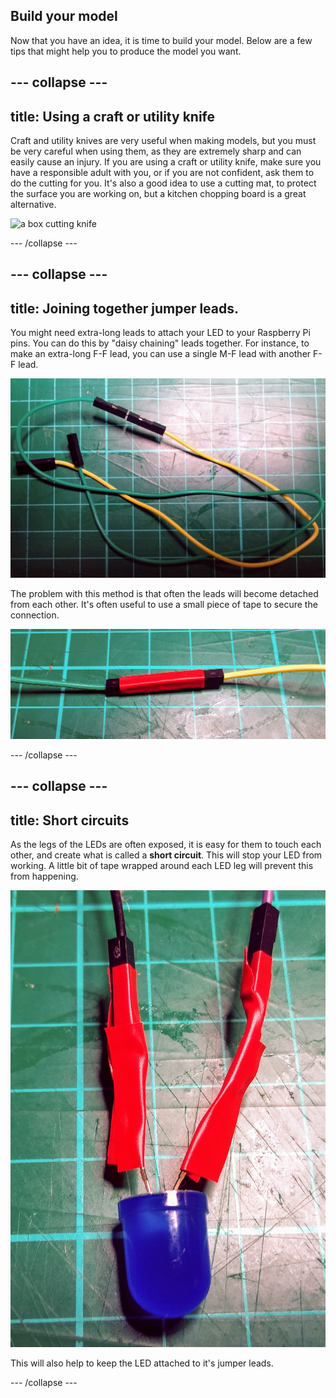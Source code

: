 ## Build your model

Now that you have an idea, it is time to build your model. Below are a few tips that might help you to produce the model you want.

--- collapse ---
---
title: Using a craft or utility knife
---

Craft and utility knives are very useful when making models, but you must be very careful when using them, as they are extremely sharp and can easily cause an injury. If you are using a craft or utility knife, make sure you have a responsible adult with you, or if you are not confident, ask them to do the cutting for you. It's also a good idea to use a cutting mat, to protect the surface you are working on, but a kitchen chopping board is a great alternative.

![a box cutting knife](https://upload.wikimedia.org/wikipedia/commons/c/cf/Box-cutter.jpg)

--- /collapse ---

--- collapse ---
---
title: Joining together jumper leads.
---

You might need extra-long leads to attach your LED to your Raspberry Pi pins. You can do this by "daisy chaining" leads together. For instance, to make an extra-long F-F lead, you can use a single M-F lead with another F-F lead.

![an m to f lead attached to an f to m lead](images/daisy-chain.jpg)

The problem with this method is that often the leads will become detached from each other. It's often useful to use a small piece of tape to secure the connection.

![an m to f lead taped to an f to m lead](images/tape-daisy-chain.jpg)

--- /collapse ---

--- collapse ---
---
title: Short circuits
---

As the legs of the LEDs are often exposed, it is easy for them to touch each other, and create what is called a **short circuit**. This will stop your LED from working. A little bit of tape wrapped around each LED leg will prevent this from happening.

![an led attached to jumper leads with tape insulating each led leg](images/insulated-led.jpg)

This will also help to keep the LED attached to it's jumper leads.

--- /collapse ---